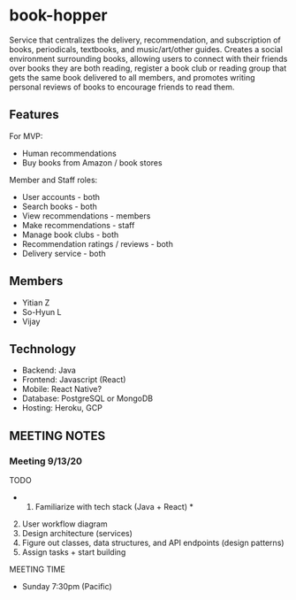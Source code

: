 # book-hopper

Service that centralizes the delivery, recommendation, and subscription of books, periodicals, textbooks, and music/art/other guides. Creates a social environment surrounding books, allowing users to connect with their friends over books they are both reading, register a book club or reading group that gets the same book delivered to all members, and promotes writing personal reviews of books to encourage friends to read them.

## Features
For MVP:
* Human recommendations
* Buy books from Amazon / book stores

Member and Staff roles:
* User accounts - both
* Search books - both
* View recommendations - members
* Make recommendations - staff
* Manage book clubs - both
* Recommendation ratings / reviews - both
* Delivery service - both

## Members
* Yitian Z
* So-Hyun L
* Vijay 

## Technology
* Backend: Java
* Frontend: Javascript (React)
* Mobile: React Native?
* Database: PostgreSQL or MongoDB
* Hosting: Heroku, GCP

## MEETING NOTES
### Meeting 9/13/20
TODO
* 1. Familiarize with tech stack (Java + React) *
2. User workflow diagram
3. Design architecture (services)
4. Figure out classes, data structures, and API endpoints (design patterns)
5. Assign tasks + start building

MEETING TIME
* Sunday 7:30pm (Pacific)


